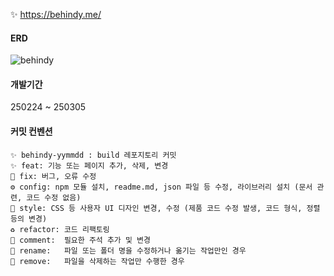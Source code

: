 ✨ https://behindy.me/

#### **ERD**

![behindy](https://github.com/user-attachments/assets/996610e4-7a06-4015-9935-e472ed3315d0)

#### **개발기간**

250224 ~ 250305

#### **커밋 컨벤션**

```
✨ behindy-yymmdd : build 레포지토리 커밋
✨ feat: 기능 또는 페이지 추가, 삭제, 변경
🐛 fix: 버그, 오류 수정
⚙️ config: npm 모듈 설치, readme.md, json 파일 등 수정, 라이브러리 설치 (문서 관련, 코드 수정 없음)
🎨 style: CSS 등 사용자 UI 디자인 변경, 수정 (제품 코드 수정 발생, 코드 형식, 정렬 등의 변경)
♻️ refactor: 코드 리팩토링
💬 comment:	필요한 주석 추가 및 변경
🚚 rename:	파일 또는 폴더 명을 수정하거나 옮기는 작업만인 경우
🚚 remove:	파일을 삭제하는 작업만 수행한 경우
```
